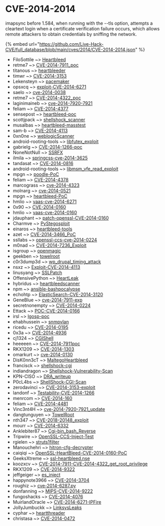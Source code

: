 # CVE-2014-2014

imapsync before 1.584, when running with the --tls option, attempts a cleartext login when a certificate verification failure occurs, which allows remote attackers to obtain credentials by sniffing the network.

{% embed url="https://github.com/Live-Hack-CVE/full_database/blob/main/cves/2014/CVE-2014-2014.json" %}


* FiloSottile ~> [Heartbleed](https://zeste.alice-snow.ru/2014/database/cve-2014-2014/heartbleed-filosottile)
* retme7 ~> [CVE-2014-7911_poc](https://zeste.alice-snow.ru/2014/database/cve-2014-2014/cve-2014-7911_poc-retme7)
* titanous ~> [heartbleeder](https://zeste.alice-snow.ru/2014/database/cve-2014-2014/heartbleeder-titanous)
* timwr ~> [CVE-2014-3153](https://zeste.alice-snow.ru/2014/database/cve-2014-2014/cve-2014-3153-timwr)
* Lekensteyn ~> [pacemaker](https://zeste.alice-snow.ru/2014/database/cve-2014-2014/pacemaker-lekensteyn)
* opsxcq ~> [exploit-CVE-2014-6271](https://zeste.alice-snow.ru/2014/database/cve-2014-2014/exploit-cve-2014-6271-opsxcq)
* saelo ~> [cve-2014-0038](https://zeste.alice-snow.ru/2014/database/cve-2014-2014/cve-2014-0038-saelo)
* retme7 ~> [CVE-2014-4322_poc](https://zeste.alice-snow.ru/2014/database/cve-2014-2014/cve-2014-4322_poc-retme7)
* laginimaineb ~> [cve-2014-7920-7921](https://zeste.alice-snow.ru/2014/database/cve-2014-2014/cve-2014-7920-7921-laginimaineb)
* feliam ~> [CVE-2014-4377](https://zeste.alice-snow.ru/2014/database/cve-2014-2014/cve-2014-4377-feliam)
* sensepost ~> [heartbleed-poc](https://zeste.alice-snow.ru/2014/database/cve-2014-2014/heartbleed-poc-sensepost)
* scottjpack ~> [shellshock_scanner](https://zeste.alice-snow.ru/2014/database/cve-2014-2014/shellshock_scanner-scottjpack)
* musalbas ~> [heartbleed-masstest](https://zeste.alice-snow.ru/2014/database/cve-2014-2014/heartbleed-masstest-musalbas)
* sam-b ~> [CVE-2014-4113](https://zeste.alice-snow.ru/2014/database/cve-2014-2014/cve-2014-4113-sam-b)
* 0xn0ne ~> [weblogicScanner](https://zeste.alice-snow.ru/2014/database/cve-2014-2014/weblogicscanner-0xn0ne)
* android-rooting-tools ~> [libfutex_exploit](https://zeste.alice-snow.ru/2014/database/cve-2014-2014/libfutex_exploit-android-rooting-tools)
* gabrielg ~> [CVE-2014-1266-poc](https://zeste.alice-snow.ru/2014/database/cve-2014-2014/cve-2014-1266-poc-gabrielg)
* NoneNotNull ~> [SSRFX](https://zeste.alice-snow.ru/2014/database/cve-2014-2014/ssrfx-nonenotnull)
* ilmila ~> [springcss-cve-2014-3625](https://zeste.alice-snow.ru/2014/database/cve-2014-2014/springcss-cve-2014-3625-ilmila)
* tandasat ~> [CVE-2014-0816](https://zeste.alice-snow.ru/2014/database/cve-2014-2014/cve-2014-0816-tandasat)
* android-rooting-tools ~> [libmsm_vfe_read_exploit](https://zeste.alice-snow.ru/2014/database/cve-2014-2014/libmsm_vfe_read_exploit-android-rooting-tools)
* mpgn ~> [poodle-PoC](https://zeste.alice-snow.ru/2014/database/cve-2014-2014/poodle-poc-mpgn)
* feliam ~> [CVE-2014-4378](https://zeste.alice-snow.ru/2014/database/cve-2014-2014/cve-2014-4378-feliam)
* marcograss ~> [cve-2014-4323](https://zeste.alice-snow.ru/2014/database/cve-2014-2014/cve-2014-4323-marcograss)
* molnarg ~> [cve-2014-0521](https://zeste.alice-snow.ru/2014/database/cve-2014-2014/cve-2014-0521-molnarg)
* mpgn ~> [heartbleed-PoC](https://zeste.alice-snow.ru/2014/database/cve-2014-2014/heartbleed-poc-mpgn)
* hmlio ~> [vaas-cve-2014-6271](https://zeste.alice-snow.ru/2014/database/cve-2014-2014/vaas-cve-2014-6271-hmlio)
* 0x90 ~> [CVE-2014-0160](https://zeste.alice-snow.ru/2014/database/cve-2014-2014/cve-2014-0160-0x90)
* hmlio ~> [vaas-cve-2014-0160](https://zeste.alice-snow.ru/2014/database/cve-2014-2014/vaas-cve-2014-0160-hmlio)
* jdauphant ~> [patch-openssl-CVE-2014-0160](https://zeste.alice-snow.ru/2014/database/cve-2014-2014/patch-openssl-cve-2014-0160-jdauphant)
* Charmve ~> [PyStegosploit](https://zeste.alice-snow.ru/2014/database/cve-2014-2014/pystegosploit-charmve)
* einaros ~> [heartbleed-tools](https://zeste.alice-snow.ru/2014/database/cve-2014-2014/heartbleed-tools-einaros)
* azet ~> [CVE-2014-3466_PoC](https://zeste.alice-snow.ru/2014/database/cve-2014-2014/cve-2014-3466_poc-azet)
* ssllabs ~> [openssl-ccs-cve-2014-0224](https://zeste.alice-snow.ru/2014/database/cve-2014-2014/openssl-ccs-cve-2014-0224-ssllabs)
* m0nad ~> [CVE-2014-7236_Exploit](https://zeste.alice-snow.ru/2014/database/cve-2014-2014/cve-2014-7236_exploit-m0nad)
* isgroup ~> [openmagic](https://zeste.alice-snow.ru/2014/database/cve-2014-2014/openmagic-isgroup)
* geekben ~> [towelroot](https://zeste.alice-snow.ru/2014/database/cve-2014-2014/towelroot-geekben)
* c0r3dump3d ~> [wp_drupal_timing_attack](https://zeste.alice-snow.ru/2014/database/cve-2014-2014/wp_drupal_timing_attack-c0r3dump3d)
* nsxz ~> [Exploit-CVE-2014-4113](https://zeste.alice-snow.ru/2014/database/cve-2014-2014/exploit-cve-2014-4113-nsxz)
* linusyang ~> [SSLPatch](https://zeste.alice-snow.ru/2014/database/cve-2014-2014/sslpatch-linusyang)
* OffensivePython ~> [HeartLeak](https://zeste.alice-snow.ru/2014/database/cve-2014-2014/heartleak-offensivepython)
* hybridus ~> [heartbleedscanner](https://zeste.alice-snow.ru/2014/database/cve-2014-2014/heartbleedscanner-hybridus)
* npm ~> [ansible-bashpocalypse](https://zeste.alice-snow.ru/2014/database/cve-2014-2014/ansible-bashpocalypse-npm)
* echohtp ~> [ElasticSearch-CVE-2014-3120](https://zeste.alice-snow.ru/2014/database/cve-2014-2014/elasticsearch-cve-2014-3120-echohtp)
* GeneBlue ~> [cve-2014-7911-exp](https://zeste.alice-snow.ru/2014/database/cve-2014-2014/cve-2014-7911-exp-geneblue)
* secretnonempty ~> [CVE-2014-0224](https://zeste.alice-snow.ru/2014/database/cve-2014-2014/cve-2014-0224-secretnonempty)
* Ettack ~> [POC-CVE-2014-0166](https://zeste.alice-snow.ru/2014/database/cve-2014-2014/poc-cve-2014-0166-ettack)
* irsl ~> [lgosp-poc](https://zeste.alice-snow.ru/2014/database/cve-2014-2014/lgosp-poc-irsl)
* ehabhussein ~> [snmpvlan](https://zeste.alice-snow.ru/2014/database/cve-2014-2014/snmpvlan-ehabhussein)
* ricedu ~> [CVE-2014-0195](https://zeste.alice-snow.ru/2014/database/cve-2014-2014/cve-2014-0195-ricedu)
* 0x3a ~> [CVE-2014-4936](https://zeste.alice-snow.ru/2014/database/cve-2014-2014/cve-2014-4936-0x3a)
* cj1324 ~> [CGIShell](https://zeste.alice-snow.ru/2014/database/cve-2014-2014/cgishell-cj1324)
* heeeeen ~> [CVE-2014-7911poc](https://zeste.alice-snow.ru/2014/database/cve-2014-2014/cve-2014-7911poc-heeeeen)
* RKX1209 ~> [CVE-2014-1303](https://zeste.alice-snow.ru/2014/database/cve-2014-2014/cve-2014-1303-rkx1209)
* omarkurt ~> [cve-2014-0130](https://zeste.alice-snow.ru/2014/database/cve-2014-2014/cve-2014-0130-omarkurt)
* DisK0nn3cT ~> [MaltegoHeartbleed](https://zeste.alice-snow.ru/2014/database/cve-2014-2014/maltegoheartbleed-disk0nn3ct)
* francisck ~> [shellshock-cgi](https://zeste.alice-snow.ru/2014/database/cve-2014-2014/shellshock-cgi-francisck)
* indiandragon ~> [Shellshock-Vulnerability-Scan](https://zeste.alice-snow.ru/2014/database/cve-2014-2014/shellshock-vulnerability-scan-indiandragon)
* KPN-CISO ~> [DRA_writeup](https://zeste.alice-snow.ru/2014/database/cve-2014-2014/dra_writeup-kpn-ciso)
* P0cL4bs ~> [ShellShock-CGI-Scan](https://zeste.alice-snow.ru/2014/database/cve-2014-2014/shellshock-cgi-scan-p0cl4bs)
* zerodavinci ~> [CVE-2014-3153-exploit](https://zeste.alice-snow.ru/2014/database/cve-2014-2014/cve-2014-3153-exploit-zerodavinci)
* landonf ~> [Testability-CVE-2014-1266](https://zeste.alice-snow.ru/2014/database/cve-2014-2014/testability-cve-2014-1266-landonf)
* menrcom ~> [CVE-2014-160](https://zeste.alice-snow.ru/2014/database/cve-2014-2014/cve-2014-160-menrcom)
* feliam ~> [CVE-2014-4481](https://zeste.alice-snow.ru/2014/database/cve-2014-2014/cve-2014-4481-feliam)
* Vinc3nt4H ~> [cve-2014-7920-7921_update](https://zeste.alice-snow.ru/2014/database/cve-2014-2014/cve-2014-7920-7921_update-vinc3nt4h)
* dangtunguyen ~> [TowelRoot](https://zeste.alice-snow.ru/2014/database/cve-2014-2014/towelroot-dangtunguyen)
* nth347 ~> [CVE-2018-20148_exploit](https://zeste.alice-snow.ru/2014/database/cve-2014-2014/cve-2018-20148_exploit-nth347)
* mourr ~> [CVE-2014-6332](https://zeste.alice-snow.ru/2014/database/cve-2014-2014/cve-2014-6332-mourr)
* Anklebiter87 ~> [Cgi-bin_bash_Reverse](https://zeste.alice-snow.ru/2014/database/cve-2014-2014/cgi-bin_bash_reverse-anklebiter87)
* Tripwire ~> [OpenSSL-CCS-Inject-Test](https://zeste.alice-snow.ru/2014/database/cve-2014-2014/openssl-ccs-inject-test-tripwire)
* rgielen ~> [struts1filter](https://zeste.alice-snow.ru/2014/database/cve-2014-2014/struts1filter-rgielen)
* Manouchehri ~> [hitron-cfg-decrypter](https://zeste.alice-snow.ru/2014/database/cve-2014-2014/hitron-cfg-decrypter-manouchehri)
* caiqiqi ~> [OpenSSL-HeartBleed-CVE-2014-0160-PoC](https://zeste.alice-snow.ru/2014/database/cve-2014-2014/openssl-heartbleed-cve-2014-0160-poc-caiqiqi)
* GeeksXtreme ~> [ssl-heartbleed.nse](https://zeste.alice-snow.ru/2014/database/cve-2014-2014/ssl-heartbleed.nse-geeksxtreme)
* koozxcv ~> [CVE-2014-7911-CVE-2014-4322_get_root_privilege](https://zeste.alice-snow.ru/2014/database/cve-2014-2014/cve-2014-7911-cve-2014-4322_get_root_privilege-koozxcv)
* RKX1209 ~> [CVE-2014-9322](https://zeste.alice-snow.ru/2014/database/cve-2014-2014/cve-2014-9322-rkx1209)
* jeffgeiger ~> [es_inject](https://zeste.alice-snow.ru/2014/database/cve-2014-2014/es_inject-jeffgeiger)
* happynote3966 ~> [CVE-2014-3704](https://zeste.alice-snow.ru/2014/database/cve-2014-2014/cve-2014-3704-happynote3966)
* roughiz ~> [cve-2014-6287.py](https://zeste.alice-snow.ru/2014/database/cve-2014-2014/cve-2014-6287.py-roughiz)
* donfanning ~> [MIPS-CVE-2014-9222](https://zeste.alice-snow.ru/2014/database/cve-2014-2014/mips-cve-2014-9222-donfanning)
* fungoshacks ~> [CVE-2014-4076](https://zeste.alice-snow.ru/2014/database/cve-2014-2014/cve-2014-4076-fungoshacks)
* MuirlandOracle ~> [CVE-2014-6271-IPFire](https://zeste.alice-snow.ru/2014/database/cve-2014-2014/cve-2014-6271-ipfire-muirlandoracle)
* JollyJumbuckk ~> [LinksysLeaks](https://zeste.alice-snow.ru/2014/database/cve-2014-2014/linksysleaks-jollyjumbuckk)
* cyphar ~> [heartthreader](https://zeste.alice-snow.ru/2014/database/cve-2014-2014/heartthreader-cyphar)
* christasa ~> [CVE-2014-0472](https://zeste.alice-snow.ru/2014/database/cve-2014-2014/cve-2014-0472-christasa)